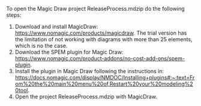 

To open the Magic Draw project ReleaseProcess.mdzip do the following steps:

1.	Download and install MagicDraw: https://www.nomagic.com/products/magicdraw. The trial version has the limitation of not working with diagrams with more than 25 elements, which is no the case.
2.	Download the SPEM plugin for Magic Draw: https://www.nomagic.com/product-addons/no-cost-add-ons/spem-plugin.
3.	Install the plugin in Magic Draw following the instructions in: https://docs.nomagic.com/display/NMDOC/Installing+plugins#:~:text=From%20the%20main%20menu%20of,Restart%20your%20modeling%20tool.
4.	Open the project ReleaseProcess.mdzip with MagicDraw.
